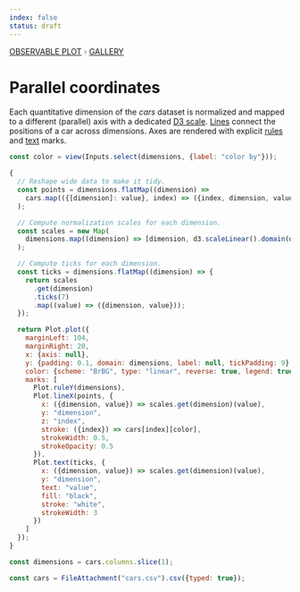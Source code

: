 ```yaml
---
index: false
status: draft
---
```


<div style="color: grey; font: 13px/25.5px var(--sans-serif); text-transform: uppercase;"><h1 style="display: none;">Plot: Parallel coordinates</h1><a href="/plot">Observable Plot</a> › <a href="/@observablehq/plot-gallery">Gallery</a></div>

# Parallel coordinates

Each quantitative dimension of the _cars_ dataset is normalized and mapped to a different (parallel) axis with a dedicated [D3 scale](https://github.com/d3/d3-scale). [Lines](https://observablehq.com/plot/marks/line) connect the positions of a car across dimensions. Axes are rendered with explicit [rules](https://observablehq.com/plot/marks/rule) and [text](https://observablehq.com/plot/marks/text) marks.

```js
const color = view(Inputs.select(dimensions, {label: "color by"}));
```

```js echo
{
  // Reshape wide data to make it tidy.
  const points = dimensions.flatMap((dimension) =>
    cars.map(({[dimension]: value}, index) => ({index, dimension, value}))
  );

  // Compute normalization scales for each dimension.
  const scales = new Map(
    dimensions.map((dimension) => [dimension, d3.scaleLinear().domain(d3.extent(cars, (d) => d[dimension]))])
  );

  // Compute ticks for each dimension.
  const ticks = dimensions.flatMap((dimension) => {
    return scales
      .get(dimension)
      .ticks(7)
      .map((value) => ({dimension, value}));
  });

  return Plot.plot({
    marginLeft: 104,
    marginRight: 20,
    x: {axis: null},
    y: {padding: 0.1, domain: dimensions, label: null, tickPadding: 9},
    color: {scheme: "BrBG", type: "linear", reverse: true, legend: true},
    marks: [
      Plot.ruleY(dimensions),
      Plot.lineX(points, {
        x: ({dimension, value}) => scales.get(dimension)(value),
        y: "dimension",
        z: "index",
        stroke: ({index}) => cars[index][color],
        strokeWidth: 0.5,
        strokeOpacity: 0.5
      }),
      Plot.text(ticks, {
        x: ({dimension, value}) => scales.get(dimension)(value),
        y: "dimension",
        text: "value",
        fill: "black",
        stroke: "white",
        strokeWidth: 3
      })
    ]
  });
}
```

```js echo
const dimensions = cars.columns.slice(1);
```

```js echo
const cars = FileAttachment("cars.csv").csv({typed: true});
```
